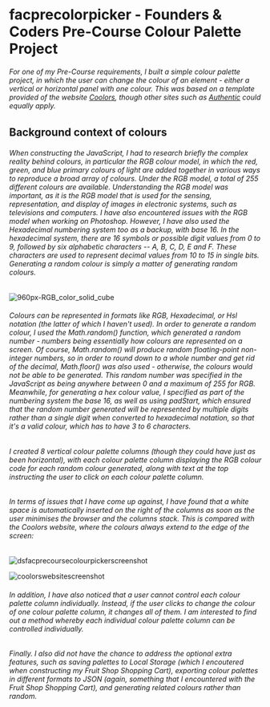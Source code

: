 # facprecolorpicker - Founders & Coders Pre-Course Colour Palette Project
###### For one of my Pre-Course requirements, I built a simple colour palette project, in which the user can change the colour of an element - either a vertical or horizontal panel with one colour. This was based on a template provided of the website [Coolors](https://coolors.co/daffed-9bf3f0-473198-4a0d67-adfc92), though other sites such as [Authentic](https://colours.neilorangepeel.com/) could equally apply. 
## Background context of colours
###### When constructing the JavaScript, I had to research briefly the complex reality behind colours, in particular the RGB colour model, in which the red, green, and blue primary colours of light are added together in various ways to reproduce a broad array of colours. Under the RGB model, a total of 255 different colours are available. Understanding the RGB model was important, as it is the RGB model that is used for the sensing, representation, and display of images in electronic systems, such as televisions and computers. I have also encountered issues with the RGB model when working on Photoshop. However, I have also used the Hexadecimal numbering system too as a backup, with base 16. In the hexadecimal system, there are 16 symbols or possible digit values from 0 to 9, followed by six alphabetic characters -- A, B, C, D, E and F. These characters are used to represent decimal values from 10 to 15 in single bits. Generating a random colour is simply a matter of generating random colours.

![960px-RGB_color_solid_cube](https://user-images.githubusercontent.com/52511353/190637543-b5b10039-d8ec-4979-95c8-081034d3e474.png)

###### Colours can be represented in formats like RGB, Hexadecimal, or Hsl notation (the latter of which I haven't used). In order to generate a random colour, I used the Math.random() function, which generated a random number - numbers being essentially how colours are represented on a screen. Of course, Math.random() will produce random floating-point non-integer numbers, so in order to round down to a whole number and get rid of the decimal, Math.floor() was also used - otherwise, the colours would not be able to be generated. This random number was specified in the JavaScript as being anywhere between 0 and a maximum of 255 for RGB. Meanwhile, for generating a hex colour value, I specified as part of the numbering system the base 16, as well as using padStart, which ensured that the random number generated will be represented by multiple digits rather than a single digit when converted to hexadecimal notation, so that it's a valid colour, which has to have 3 to 6 characters.

###### I created 8 vertical colour palette columns (though they could have just as been horizontal), with each colour palette column displaying the RGB colour code for each random colour generated, along with text at the top instructing the user to click on each colour palette column.
###### In terms of issues that I have come up against, I have found that a white space is automatically inserted on the right of the columns as soon as the user minimises the browser and the columns stack. This is compared with the Coolors website, where the colours always extend to the edge of the screen:

![dsfacprecoursecolourpickerscreenshot](https://user-images.githubusercontent.com/52511353/190643989-301c0617-d2e3-4cc5-a0d1-2c6ae30566d0.jpg)

![coolorswebsitescreenshot](https://user-images.githubusercontent.com/52511353/190643445-263acae4-195c-4a44-93b8-cbd637f9d6d1.jpg)

###### In addition, I have also noticed that a user cannot control each colour palette column individually. Instead, if the user clicks to change the colour of one colour palette column, it changes all of them. I am interested to find out a method whereby each individual colour palette column can be controlled individually. 
###### Finally. I also did not have the chance to address the optional extra features, such as saving palettes to Local Storage (which I encoutered when constructing my Fruit Shop Shopping Cart), exporting colour palettes in different formats to JSON (again, something that I encountered with the Fruit Shop Shopping Cart), and generating related colours rather than random.




